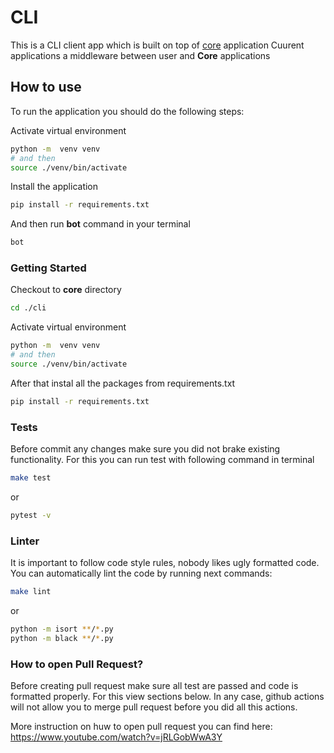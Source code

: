 # CLI

This is a CLI client app which is built on top of [core](../../core/) application
Cuurent applications a middleware between user and **Core** applications

## How to use

To run the application you should do the following steps:

Activate virtual environment

```bash
python -m  venv venv
# and then
source ./venv/bin/activate
```

Install the application

```bash
pip install -r requirements.txt
```

And then run **bot** command in your terminal

```bash
bot
```

### Getting Started

Checkout to **core** directory

```bash
cd ./cli
```

Activate virtual environment

```bash
python -m  venv venv
# and then
source ./venv/bin/activate
```

After that instal all the packages from requirements.txt

```bash
pip install -r requirements.txt
```

### Tests

Before commit any changes make sure you did not brake existing functionality.
For this you can run test with following command in terminal

```bash
make test
```
or
```bash
pytest -v
```

### Linter

It is important to follow code style rules, nobody likes ugly formatted code.  
You can automatically lint the code by running next commands:

```bash
make lint
```
or 
```bash
python -m isort **/*.py
python -m black **/*.py
```

### How to open Pull Request?

Before creating pull request make sure all test are passed and code is formatted properly.
For this view sections below. In any case, github actions will not allow you to merge pull request before you did all this actions.

More instruction on huw to open pull request you can find here: https://www.youtube.com/watch?v=jRLGobWwA3Y